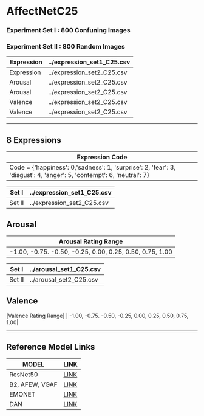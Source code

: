 # AffectNetC25

### Experiment Set I : 800 Confuning Images 
### Experiment Set II : 800 Random Images
| Expression | ../expression_set1_C25.csv |
| ------------- | ------------- |
| Expression | ../expression_set2_C25.csv |
| Arousal | ../expression_set2_C25.csv |
| Arousal | ../expression_set2_C25.csv |
| Valence | ../expression_set2_C25.csv |
| Valence | ../expression_set2_C25.csv |

---
## 8 Expressions
| Expression Code |
| ------------- |
| Code = {'happiness': 0,'sadness': 1, 'surprise': 2, 'fear': 3, 'disgust': 4, 'anger': 5, 'contempt': 6, 'neutral': 7}  |

| Set I | ../expression_set1_C25.csv |
| ------------- | ------------- |
| Set II | ../expression_set2_C25.csv |

## Arousal
|Arousal Rating Range|
| ------------------------- |
| -1.00, -0.75. -0.50, -0.25, 0.00, 0.25, 0.50, 0.75, 1.00|

| Set I | ../arousal_set1_C25.csv |
| ------------- | ------------- |
| Set II | ../arousal_set2_C25.csv |

## Valence
|Valence Rating Range|
|  -1.00, -0.75. -0.50, -0.25, 0.00, 0.25, 0.50, 0.75, 1.00|


---

## Reference Model Links

|MODEL  | LINK |
| ------------- | ------------- |
| ResNet50  |[LINK](https://www.tensorflow.org/api_docs/python/tf/keras/applications/resnet50/ResNet50) |
| B2, AFEW, VGAF  |[LINK](https://github.com/av-savchenko/face-emotion-recognition) |
| EMONET  |[LINK](https://github.com/face-analysis/emonet) |
| DAN  |[LINK](https://github.com/yaoing/DAN) |
